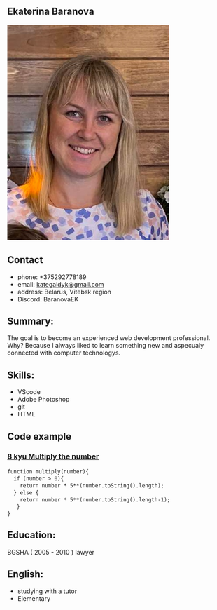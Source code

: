 ## **Ekaterina Baranova**
![photo](img/1.jpg)

## Contact 
* phone: +375292778189
* email: kategaidyk@gmail.com
* address: Belarus, Vitebsk region
* Discord: BaranovaEK

## Summary:
The goal is to become an experienced web development professional. Why? Because I always liked to learn something new and aspecualy connected with computer technologys.

## Skills:
* VScode
* Adobe Photoshop
* git
* HTML

## Code example
### [8 kyu Multiply the number](https://www.codewars.com/kata/5708f682c69b48047b000e07)
```
function multiply(number){
  if (number > 0){
    return number * 5**(number.toString().length);   
  } else {
    return number * 5**(number.toString().length-1);
   }
}
```

## Education:
BGSHA ( 2005 - 2010 ) lawyer

## English:
* studying with a tutor
* Elementary 